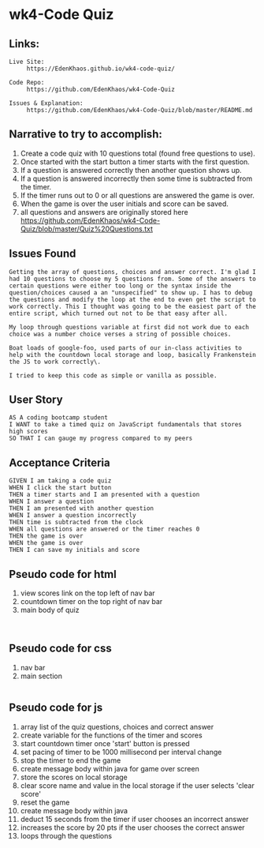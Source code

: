 # wk4-Code Quiz

## Links:
```
Live Site: 
     https://EdenKhaos.github.io/wk4-code-quiz/
   
Code Repo: 
     https://github.com/EdenKhaos/wk4-Code-Quiz
  
Issues & Explanation:
     https://github.com/EdenKhaos/wk4-Code-Quiz/blob/master/README.md

```
## Narrative to try to accomplish:
1. Create a code quiz with 10 questions total (found free questions to use).
2. Once started with the start button a timer starts with the first question.
3. If a question is answered correctly then another question shows up.
4. If a question is answered incorrectly then some time is subtracted from the timer.
5. If the timer runs out to 0 or all questions are answered the game is over.
6. When the game is over the user initials and score can be saved.
7. all questions and answers are originally stored here https://github.com/EdenKhaos/wk4-Code-Quiz/blob/master/Quiz%20Questions.txt

## Issues Found
```
Getting the array of questions, choices and answer correct. I'm glad I had 10 questions to choose my 5 questions from. Some of the answers to certain questions were either too long or the syntax inside the question/choices caused a an "unspecified" to show up. I has to debug the questions and modify the loop at the end to even get the script to work correctly. This I thought was going to be the easiest part of the entire script, which turned out not to be that easy after all. 

My loop through questions variable at first did not work due to each choice was a number choice verses a string of possible choices.

Boat loads of google-foo, used parts of our in-class activities to help with the countdown local storage and loop, basically Frankenstein the JS to work correctly\. 

I tried to keep this code as simple or vanilla as possible.
```
## User Story

```
AS A coding bootcamp student
I WANT to take a timed quiz on JavaScript fundamentals that stores high scores
SO THAT I can gauge my progress compared to my peers
```

## Acceptance Criteria

```
GIVEN I am taking a code quiz
WHEN I click the start button
THEN a timer starts and I am presented with a question
WHEN I answer a question
THEN I am presented with another question
WHEN I answer a question incorrectly
THEN time is subtracted from the clock
WHEN all questions are answered or the timer reaches 0
THEN the game is over
WHEN the game is over
THEN I can save my initials and score

```

## Pseudo code for html
1.  view scores link on the top left of nav bar
2.  countdown timer on the top right of nav bar
3.  main body of quiz
```


```
## Pseudo code for css
1. nav bar 
2. main section

```

```
## Pseudo code for js
1.  array list of the quiz questions, choices and correct answer
2.  create variable for the functions of the timer and scores
3.  start countdown timer once 'start' button is pressed
4.  set pacing of timer to be 1000 millisecond per interval change
5.  stop the timer to end the game
6.  create message body within java for game over screen
7.  store the scores on local storage
8.  clear score name and value in the local storage if the user selects 'clear score'
9.  reset the game 
10. create message body within java
11. deduct 15 seconds from the timer if user chooses an incorrect answer
12. increases the score by 20 pts if the user chooses the correct answer
13. loops through the questions 

```
